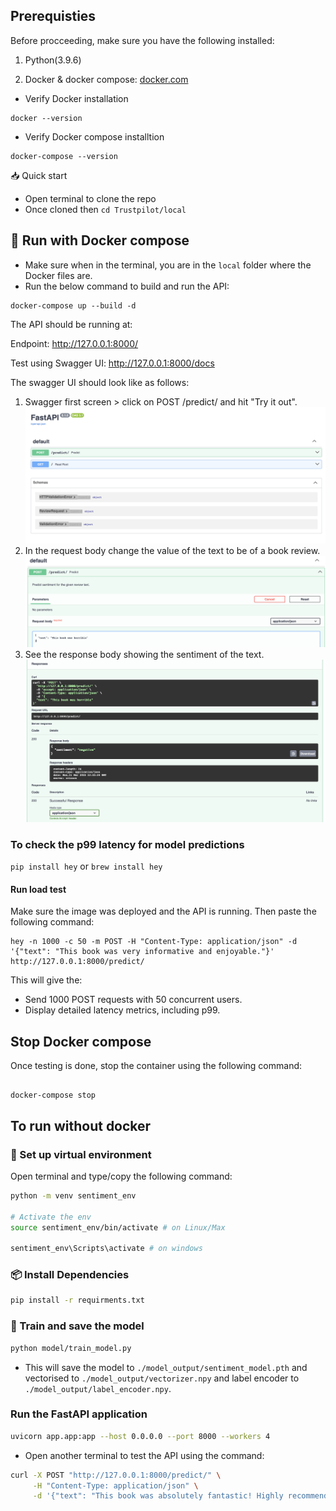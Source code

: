 
## Prerequisties

Before procceeding, make sure you have the following installed:

1. Python(3.9.6)

2. Docker & docker compose: [docker.com](https://www.docker.com)

- Verify Docker installation

```
docker --version
```

- Verify Docker compose installtion

```
docker-compose --version
```

  

📥 Quick start

- Open terminal to clone the repo 
- Once cloned then ```cd Trustpilot/local```

  

## 🐳 Run with Docker compose
- Make sure when in the terminal, you are in the `local` folder where the Docker files are.
- Run the below command to build and run the API:

```
docker-compose up --build -d
```

The API should be running at:

Endpoint: http://127.0.0.1:8000/

Test using Swagger UI: http://127.0.0.1:8000/docs


The swagger UI should look like as follows:
1. Swagger first screen > click on POST /predict/ and hit "Try it out".
![](https://github.com/shreyshrey/Trustpilot_task/blob/master/swagger1.png?raw=true)
2. In the request body change the value of the text to be of a book review.
![](https://github.com/shreyshrey/Trustpilot_task/blob/master/swagger2.png?raw=true)
3. See the response body showing the sentiment of the text.
![](https://github.com/shreyshrey/Trustpilot_task/blob/master/swagger3.png?raw=true)


### To check the p99 latency for model predictions
``` pip install hey ``` or ```brew install hey```

#### Run load test
Make sure the image was deployed and the API is running. Then paste the following command:
```
hey -n 1000 -c 50 -m POST -H "Content-Type: application/json" -d '{"text": "This book was very informative and enjoyable."}' http://127.0.0.1:8000/predict/
```
This will give the:
- Send 1000 POST requests with 50 concurrent users.
- Display detailed latency metrics, including p99.

## Stop Docker compose
Once testing is done, stop the container using the following command:
```

docker-compose stop

```

## To run without docker

### 🐍 Set up virtual environment

Open terminal and type/copy the following command:
``` bash
python -m venv sentiment_env

# Activate the env
source sentiment_env/bin/activate # on Linux/Max

sentiment_env\Scripts\activate # on windows
```

### 📦 Install Dependencies
```bash
pip install -r requirments.txt
```

### 🧠 Train and save the model
```bash
python model/train_model.py
```
- This will save the model to `./model_output/sentiment_model.pth` and vectorised to `./model_output/vectorizer.npy` and label encoder to `./model_output/label_encoder.npy`.

### Run the FastAPI application

```bash
uvicorn app.app:app --host 0.0.0.0 --port 8000 --workers 4
```
- Open another terminal to test the API using the command:
```bash
curl -X POST "http://127.0.0.1:8000/predict/" \
     -H "Content-Type: application/json" \
     -d '{"text": "This book was absolutely fantastic! Highly recommended."}'
```



